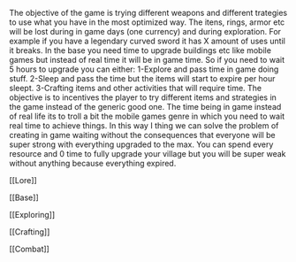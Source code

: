 The objective of the game is trying different weapons and different trategies to use what you have in the most optimized way.
The itens, rings, armor etc will be lost during in game days (one currency) and during exploration.
For example if you have a legendary curved sword it has X amount of uses until it breaks.
In the base you need time to upgrade buildings etc like mobile games but instead of real time it will be in game time.
So if you need to wait 5 hours to upgrade you can either:
1-Explore and pass time in game doing stuff.
2-Sleep and pass the time but the items will start to expire per hour sleept.
3-Crafting items and other activities that will require time.
The objective is to incentives the player to try different items and strategies in the game instead of the generic good one.
The time being in game instead of real life its to troll a bit the mobile games genre in which you need to wait real time to achieve things.
In this way I thing we can solve the problem of creating in game waiting without the consequences that everyone will be super strong with everything upgraded to the max.
You can spend every resource and 0 time to fully upgrade your village but you will be super weak without anything because everything expired.

[[Lore]]

[[Base]]

[[Exploring]]

[[Crafting]]

[[Combat]]


